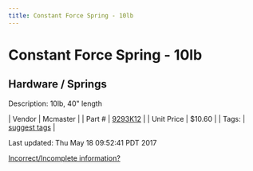 ```yaml
---
title: Constant Force Spring - 10lb
---
```


# Constant Force Spring - 10lb
## Hardware / Springs
Description: 	10lb, 40" length 

| Vendor | Mcmaster | 
| Part # | [9293K12](https://www.mcmaster.com/#9293K12) | 
| Unit Price | $10.60 | 
| Tags: | [suggest tags](https://docs.google.com/forms/d/e/1FAIpQLSeWyY8v3RgOty-MyWmh9U0iivNYN_molChYyS-0U-o-kOAv_g/viewform) | 

Last updated: Thu May 18 09:52:41 PDT 2017

 [Incorrect/Incomplete information?](https://docs.google.com/forms/d/e/1FAIpQLSeWyY8v3RgOty-MyWmh9U0iivNYN_molChYyS-0U-o-kOAv_g/viewform)
